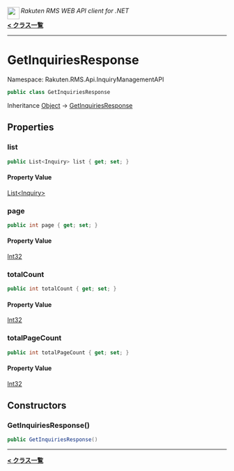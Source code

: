 <img align="left" style="height: 2em;" src="https://webservice.rakuten.co.jp/favicon.ico"><em>Rakuten RMS WEB API client for .NET</em>

[**< クラス一覧**](./)
- - -

# GetInquiriesResponse

Namespace: Rakuten.RMS.Api.InquiryManagementAPI

```csharp
public class GetInquiriesResponse
```

Inheritance [Object](https://docs.microsoft.com/en-us/dotnet/api/system.object) → [GetInquiriesResponse](./rakuten.rms.api.inquirymanagementapi.getinquiriesresponse)

## Properties

### <a id="properties-list"/>**list**

```csharp
public List<Inquiry> list { get; set; }
```

#### Property Value

[List&lt;Inquiry&gt;](https://docs.microsoft.com/en-us/dotnet/api/system.collections.generic.list-1)<br>

### <a id="properties-page"/>**page**

```csharp
public int page { get; set; }
```

#### Property Value

[Int32](https://docs.microsoft.com/en-us/dotnet/api/system.int32)<br>

### <a id="properties-totalcount"/>**totalCount**

```csharp
public int totalCount { get; set; }
```

#### Property Value

[Int32](https://docs.microsoft.com/en-us/dotnet/api/system.int32)<br>

### <a id="properties-totalpagecount"/>**totalPageCount**

```csharp
public int totalPageCount { get; set; }
```

#### Property Value

[Int32](https://docs.microsoft.com/en-us/dotnet/api/system.int32)<br>

## Constructors

### <a id="constructors-.ctor"/>**GetInquiriesResponse()**

```csharp
public GetInquiriesResponse()
```


- - -
[**< クラス一覧**](./)
